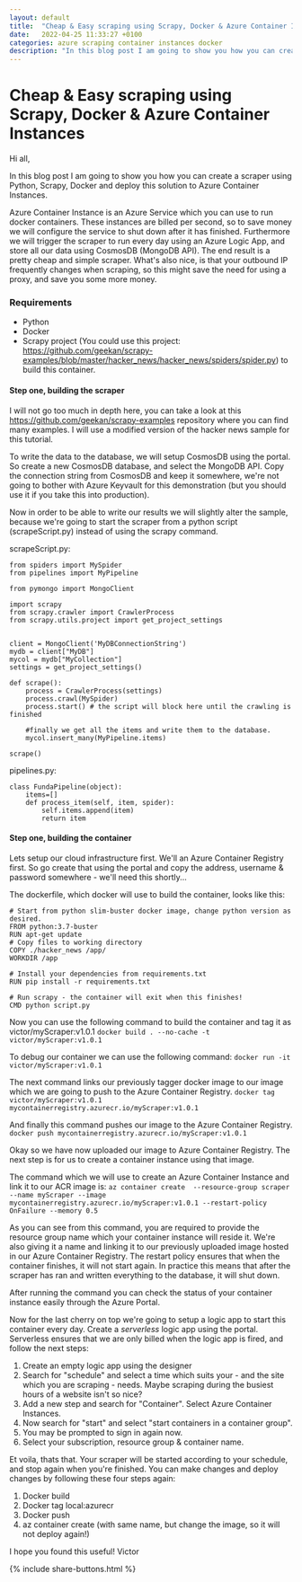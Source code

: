 ```yaml
---
layout: default
title:  "Cheap & Easy scraping using Scrapy, Docker & Azure Container Instances"
date:   2022-04-25 11:33:27 +0100
categories: azure scraping container instances docker
description: "In this blog post I am going to show you how you can create a scraper using Python, Scrapy, Docker and deploy this solution to Azure Container Instances." 
---
```


# Cheap & Easy scraping using Scrapy, Docker & Azure Container Instances

Hi all,

In this blog post I am going to show you how you can create a scraper using Python, Scrapy, Docker and deploy this solution to Azure Container Instances.

Azure Container Instance is an Azure Service which you can use to run docker containers. These instances are billed per second, so to save money we will configure the service to shut down after it has finished. Furthermore we will trigger the scraper to run every day using an Azure Logic App, and store all our data using CosmosDB (MongoDB API). The end result is a pretty cheap and simple scraper. What's also nice, is that your outbound IP frequently changes when scraping, so this might save the need for using a proxy, and save you some more money.


### Requirements
- Python
- Docker 
- Scrapy project (You could use this project: https://github.com/geekan/scrapy-examples/blob/master/hacker_news/hacker_news/spiders/spider.py) to build this container.


#### Step one, building the scraper
I will not go too much in depth here, you can take a look at this https://github.com/geekan/scrapy-examples repository where you can find many examples. I will use a modified version of the hacker news sample for this tutorial.

To write the data to the database, we will setup CosmosDB using the portal. So create a new CosmosDB database, and select the MongoDB API. Copy the connection string from CosmosDB and keep it somewhere, we're not going to bother with Azure Keyvault for this demonstration (but you should use it if you take this into production).

Now in order to be able to write our results we will slightly alter the sample, because we're going to start the scraper from a python script (scrapeScript.py) instead of using the scrapy command.

scrapeScript.py:
```
from spiders import MySpider
from pipelines import MyPipeline

from pymongo import MongoClient

import scrapy
from scrapy.crawler import CrawlerProcess
from scrapy.utils.project import get_project_settings


client = MongoClient('MyDBConnectionString')
mydb = client["MyDB"]
mycol = mydb["MyCollection"]
settings = get_project_settings()

def scrape():
    process = CrawlerProcess(settings)
    process.crawl(MySpider)
    process.start() # the script will block here until the crawling is finished

    #finally we get all the items and write them to the database.
    mycol.insert_many(MyPipeline.items)

scrape()
```

pipelines.py:
```
class FundaPipeline(object):
    items=[]
    def process_item(self, item, spider):
        self.items.append(item)
        return item
```



#### Step one, building the container
Lets setup our cloud infrastructure first. We'll an Azure Container Registry first. So go create that using the portal and copy the address, username & password somewhere - we'll need this shortly...

The dockerfile, which docker will use to build the container, looks like this:

```
# Start from python slim-buster docker image, change python version as desired.
FROM python:3.7-buster
RUN apt-get update
# Copy files to working directory
COPY ./hacker_news /app/
WORKDIR /app 

# Install your dependencies from requirements.txt
RUN pip install -r requirements.txt

# Run scrapy - the container will exit when this finishes!
CMD python script.py
```

Now you can use the following command to build the container and tag it as victor/myScraper:v1.0.1
```docker build . --no-cache -t victor/myScraper:v1.0.1```

To debug our container we can use the following command:
```docker run -it victor/myScraper:v1.0.1```

The next command links our previously tagger docker image to our image which we are going to push to the Azure Container Registry.
```docker tag victor/myScraper:v1.0.1 mycontainerregistry.azurecr.io/myScraper:v1.0.1```

And finally this command pushes our image to the Azure Container Registry.
```docker push mycontainerregistry.azurecr.io/myScraper:v1.0.1```      

Okay so we have now uploaded our image to Azure Container Registry. The next step is for us to create a container instance using that image.  

The command which we will use to create an Azure Container Instance and link it to our ACR image is:
```az container create  --resource-group scraper --name myScraper --image mycontainerregistry.azurecr.io/myScraper:v1.0.1 --restart-policy OnFailure --memory 0.5```

As you can see from this command, you are required to provide the resource group name which your container instance will reside it. We're also giving it a name and linking it to our previously uploaded image hosted in our Azure Container Registry. The restart policy ensures that when the container finishes, it will not start again. In practice this means that after the scraper has ran and written everything to the database, it will shut down. 

After running the command you can check the status of your container instance easily through the Azure Portal.

Now for the last cherry on top we're going to setup a logic app to start this container every day. Create a _serverless_ logic app using the portal. Serverless ensures that we are only billed when the logic app is fired, and follow the next steps:

1. Create an empty logic app using the designer
2. Search for "schedule" and select a time which suits your - and the site which you are scraping - needs. Maybe scraping during the busiest hours of a website isn't so nice? 
3. Add a new step and search for "Container". Select Azure Container Instances.
4. Now search for "start" and select "start containers in a container group".
5. You may be prompted to sign in again now. 
6. Select your subscription, resource group & container name.

Et voila, thats that. Your scraper will be started according to your schedule, and stop again when you're finished. You can make changes and deploy changes by following these four steps again:

1. Docker build
2. Docker tag local:azurecr
3. Docker push 
4. az container create (with same name, but change the image, so it will not deploy again!)

I hope you found this useful!
Victor

{% include share-buttons.html %}



